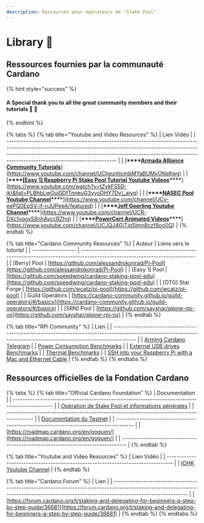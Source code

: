 ```yaml
---
description: Ressources pour opérateurs de "Stake Pool".
---
```


# Library 🏫

## Ressources fournies par la communauté Cardano

{% hint style="success" %}
#### A Special thank you to all the great community members and their tutorials 🙏 🤗
{% endhint %}

{% tabs %}
{% tab title="Youtube and Video Resources" %}
| Lien Vidéo                                                                                                                                                                                                                                                                              |
| --------------------------------------------------------------------------------------------------------------------------------------------------------------------------------------------------------------------------------------------------------------------------------------- |
| [**\*\*\*\*[**Armada Alliance Community Tutorials**](https://www.youtube.com/channel/UCligunhcmbMYaBUMvONsKwg)**](https://www.youtube.com/channel/UCligunhcmbMYaBUMvONsKwg)                                                                                                     |
| [**\*\*\*\*[**\[Easy 1\] Raspberry Pi Stake Pool Tutorial Youtube Videos**](https://www.youtube.com/watch?v=tZykFS5D-jk&list=PLBhbLwOuj0DfTnneuG3vyoDHY7Dv_aiyq)\*\*\*\***](https://www.youtube.com/watch?v=tZykFS5D-jk\&list=PLBhbLwOuj0DfTnneuG3vyoDHY7Dv\_aiyq) |
| [**\*\*\*\*[**NASEC Pool Youtube Channel**](https://www.youtube.com/channel/UCv-eePQ0EpSV-jf-nJUPeeA/featured)\*\*\*\***](https://www.youtube.com/channel/UCv-eePQ0EpSV-jf-nJUPeeA/featured)                                                                            |
| [**\*\*\*\*[**Jeff Geerling Youtube Channel**](https://www.youtube.com/channel/UCR-DXc1voovS8nhAvccRZhg)\*\*\*\***](https://www.youtube.com/channel/UCR-DXc1voovS8nhAvccRZhg)                                                                                           |
| [**\*\*\*\*[**PowerCert Animated Videos**](https://www.youtube.com/channel/UCJQJ4GjTiq5lmn8czf8oo0Q)\*\*\*\***](https://www.youtube.com/channel/UCJQJ4GjTiq5lmn8czf8oo0Q)                                                                                               |
{% endtab %}

{% tab title="Cardano Community Resources" %}
| Auteur             | Liens vers le tutoriel                                                                                                       |
| ------------------ | ---------------------------------------------------------------------------------------------------------------------------- |
| \[Berry] Pool     | [https://github.com/alessandrokonrad/Pi-Pool](https://github.com/alessandrokonrad/Pi-Pool)                                   |
| \[Easy 1] Pool    | [https://github.com/speedwing/cardano-staking-pool-edu](https://github.com/speedwing/cardano-staking-pool-edu)               |
| \[OTG] Star Forge | [https://github.com/wcatz/pi-pool](https://github.com/wcatz/pi-pool)                                                         |
| Guild Operators    | [https://cardano-community.github.io/guild-operators/#/basics](https://cardano-community.github.io/guild-operators/#/basics) |
| \[SRN] Pool       | [https://github.com/sayshar/alpine-rpi-os](https://github.com/sayshar/alpine-rpi-os)                                         |
{% endtab %}

{% tab title="RPi Community" %}
| Lien                                                                                                                                                                  |
| --------------------------------------------------------------------------------------------------------------------------------------------------------------------- |
| [Arming Cardano Telegram](https://github.com/rekuenkdr/master/tree/44e80aa783ef319f1f88f701f497d59f81d033cd/joinchat/FeKTCBu-pn5OUZUz4joF2w/README.md)                |
| [Power Consumption Benchmarks](https://www.pidramble.com/wiki/benchmarks/power-consumption)                                                                           |
| [External USB drives Benchmarks](https://www.pidramble.com/wiki/benchmarks/external-usb-drives)                                                                       |
| [Thermal Benchmarks](https://downey.io/blog/raspberry-pi-4-heatsinks-and-fans/)                                                                                       |
| [SSH into your Raspberry Pi with a Mac and Ethernet Cable](https://medium.com/@tzhenghao/how-to-ssh-into-your-raspberry-pi-with-a-mac-and-ethernet-cable-636a197d055) |
{% endtab %}
{% endtabs %}

## Ressources officielles de la Fondation Cardano

{% tabs %}
{% tab title="Official Cardano Foundation" %}
| Documentation                                                                                  |
| ---------------------------------------------------------------------------------------------- |
| [Opération de Stake Pool et informations générales](https://cardano.org/stake-pool-operation/) |
| :----------------------------------------------------------------------------------------      |
| [Documentation du Testnet](https://developers.cardano.org/en/testnets/cardano/overview/)       |
| :------------------------------------------------------------------------------------          |
| [https://roadmap.cardano.org/en/goguen/](https://roadmap.cardano.org/en/goguen/)               |
| :-------------------------------------------------------------------------------               |
{% endtab %}

{% tab title="Youtube and Video Resources" %}
| Lien Vidéo                                                                       |
| -------------------------------------------------------------------------------- |
| [IOHK Youtube Channel](https://www.youtube.com/channel/UCBJ0p9aCW-W82TwNM-z3V2w) |
{% endtab %}

{% tab title="Cardano Forum" %}
| Lien                                                                                                                                                                                       |
| ------------------------------------------------------------------------------------------------------------------------------------------------------------------------------------------ |
| [https://forum.cardano.org/t/staking-and-delegating-for-beginners-a-step-by-step-guide/36681](https://forum.cardano.org/t/staking-and-delegating-for-beginners-a-step-by-step-guide/36681) |
{% endtab %}
{% endtabs %}
